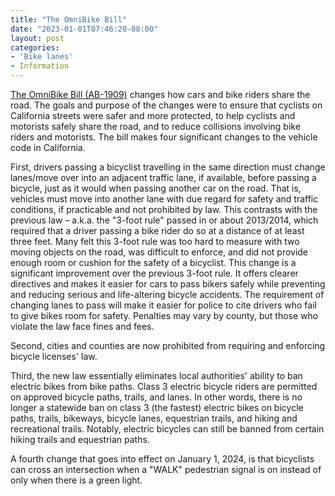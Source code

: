 ```yaml
---
title: "The OmniBike Bill"
date: "2023-01-01T07:46:20-08:00"
layout: post
categories:
- 'Bike lanes'
- Information
---
```


[The OmniBike Bill (AB-1909)](https://leginfo.legislature.ca.gov/faces/billCompareClient.xhtml?bill_id=202120220AB1909&showamends=false) changes how cars and bike riders share the road. The goals and purpose of the changes were to ensure that cyclists on California streets were safer and more protected, to help cyclists and motorists safely share the road, and to reduce collisions involving bike riders and motorists. The bill makes four significant changes to the vehicle code in California.

First, drivers passing a bicyclist travelling in the same direction must change lanes/move over into an adjacent traffic lane, if available, before passing a bicycle, just as it would when passing another car on the road. That is, vehicles must move into another lane with due regard for safety and traffic conditions, if practicable and not prohibited by law. This contrasts with the previous law – a.k.a. the "3-foot rule" passed in or about 2013/2014, which required that a driver passing a bike rider do so at a distance of at least three feet. Many felt this 3-foot rule was too hard to measure with two moving objects on the road, was difficult to enforce, and did not provide enough room or cushion for the safety of a bicyclist. This change is a significant improvement over the previous 3-foot rule. It offers clearer directives and makes it easier for cars to pass bikers safely while preventing and reducing serious and life-altering bicycle accidents. The requirement of changing lanes to pass will make it easier for police to cite drivers who fail to give bikes room for safety. Penalties may vary by county, but those who violate the law face fines and fees.

Second, cities and counties are now prohibited from requiring and enforcing bicycle licenses' law.

Third, the new law essentially eliminates local authorities' ability to ban electric bikes from bike paths. Class 3 electric bicycle riders are permitted on approved bicycle paths, trails, and lanes. In other words, there is no longer a statewide ban on class 3 (the fastest) electric bikes on bicycle paths, trails, bikeways, bicycle lanes, equestrian trails, and hiking and recreational trails. Notably, electric bicycles can still be banned from certain hiking trails and equestrian paths.

A fourth change that goes into effect on January 1, 2024, is that bicyclists can cross an intersection when a "WALK" pedestrian signal is on instead of only when there is a green light.